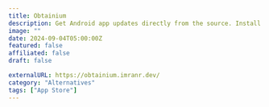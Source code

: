 ```yaml
---
title: Obtainium
description: Get Android app updates directly from the source. Install and update apps directly from their release pages.
image: ""
date: 2024-09-04T05:00:00Z
featured: false
affiliated: false
draft: false

externalURL: https://obtainium.imranr.dev/
category: "Alternatives"
tags: ["App Store"]
---
```

